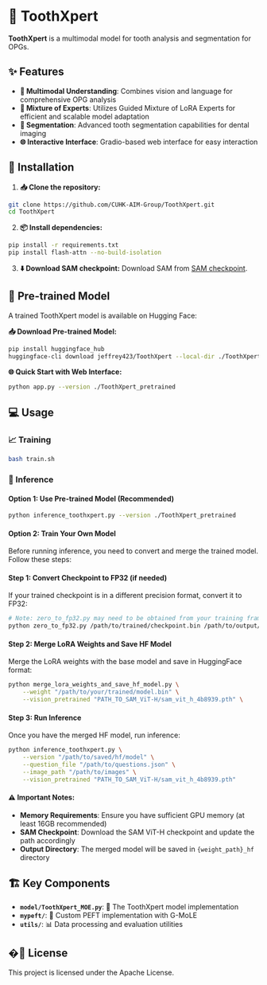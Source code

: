 # 🦷 ToothXpert

**ToothXpert** is a multimodal model for tooth analysis and segmentation for OPGs.

## ✨ Features

- **🎯 Multimodal Understanding**: Combines vision and language for comprehensive OPG analysis
- **🧠 Mixture of Experts**: Utilizes Guided Mixture of LoRA Experts for efficient and scalable model adaptation
- **🔬 Segmentation**: Advanced tooth segmentation capabilities for dental imaging
- **🌐 Interactive Interface**: Gradio-based web interface for easy interaction

## 🚀 Installation

1. **📥 Clone the repository:**
```bash
git clone https://github.com/CUHK-AIM-Group/ToothXpert.git
cd ToothXpert
```

2. **📦 Install dependencies:**
```bash
pip install -r requirements.txt
pip install flash-attn --no-build-isolation
```

3. **⬇️ Download SAM checkpoint:**
   Download SAM from [SAM checkpoint](https://dl.fbaipublicfiles.com/segment_anything/sam_vit_h_4b8939.pth).

## 🤗 Pre-trained Model

A trained ToothXpert model is available on Hugging Face:

**📥 Download Pre-trained Model:**
```bash
pip install huggingface_hub
huggingface-cli download jeffrey423/ToothXpert --local-dir ./ToothXpert_pretrained
```

**🌐 Quick Start with Web Interface:**
```bash
python app.py --version ./ToothXpert_pretrained
```

## 💻 Usage

### 📈 Training
```bash
bash train.sh
```

### 🔮 Inference

#### Option 1: Use Pre-trained Model (Recommended)
```bash
python inference_toothxpert.py --version ./ToothXpert_pretrained
```

#### Option 2: Train Your Own Model

Before running inference, you need to convert and merge the trained model. Follow these steps:

#### Step 1: Convert Checkpoint to FP32 (if needed)
If your trained checkpoint is in a different precision format, convert it to FP32:
```bash
# Note: zero_to_fp32.py may need to be obtained from your training framework
python zero_to_fp32.py /path/to/trained/checkpoint.bin /path/to/output/fp32_checkpoint.bin
```

#### Step 2: Merge LoRA Weights and Save HF Model
Merge the LoRA weights with the base model and save in HuggingFace format:
```bash
python merge_lora_weights_and_save_hf_model.py \
    --weight "/path/to/your/trained/model.bin" \
    --vision_pretrained "PATH_TO_SAM_ViT-H/sam_vit_h_4b8939.pth" \
```

#### Step 3: Run Inference
Once you have the merged HF model, run inference:
```bash
python inference_toothxpert.py \
    --version "/path/to/saved/hf/model" \
    --question_file "/path/to/questions.json" \
    --image_path "/path/to/images" \
    --vision_pretrained "PATH_TO_SAM_ViT-H/sam_vit_h_4b8939.pth"
```

#### ⚠️ Important Notes:
- **Memory Requirements**: Ensure you have sufficient GPU memory (at least 16GB recommended)
- **SAM Checkpoint**: Download the SAM ViT-H checkpoint and update the path accordingly
- **Output Directory**: The merged model will be saved in `{weight_path}_hf` directory


## 🏗️ Key Components

- **`model/ToothXpert_MOE.py`**: 🦷 The ToothXpert model implementation
- **`mypeft/`**: 🔧 Custom PEFT implementation with G-MoLE
- **`utils/`**: 📊 Data processing and evaluation utilities

## �📄 License

This project is licensed under the Apache License.
